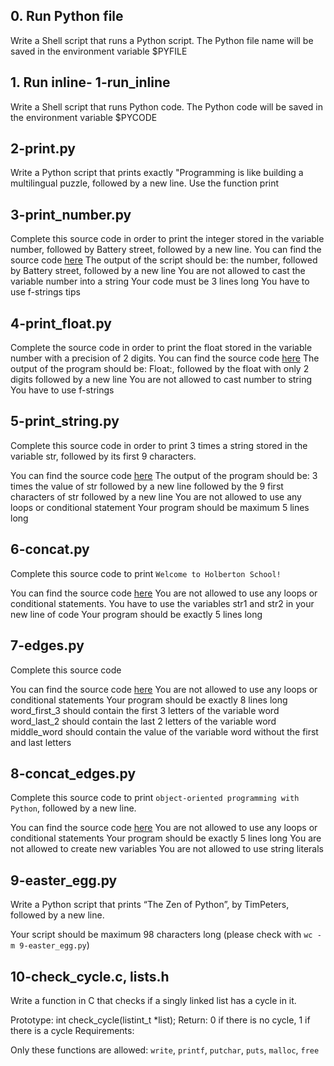 ## 0. Run Python file
Write a Shell script that runs a Python script.
The Python file name will be saved in the environment variable $PYFILE

## 1. Run inline- 1-run_inline

Write a Shell script that runs Python code.
The Python code will be saved in the environment variable $PYCODE

## 2-print.py

Write a Python script that prints exactly "Programming is like building a multilingual puzzle, followed by a new line.
Use the function print

## 3-print_number.py

Complete this source code in order to print the integer stored in the variable number, followed by Battery street, followed by a new line.
You can find the source code [here](https://github.com/alx-tools/0x00.py/blob/master/3-print_number.py)
The output of the script should be:
the number, followed by Battery street,
followed by a new line
You are not allowed to cast the variable number into a string
Your code must be 3 lines long
You have to use f-strings tips

## 4-print_float.py

Complete the source code in order to print the float stored in the variable number with a precision of 2 digits.
You can find the source code [here](https://github.com/alx-tools/0x00.py/blob/master/4-print_float.py)
The output of the program should be:
Float:, followed by the float with only 2 digits
followed by a new line
You are not allowed to cast number to string
You have to use f-strings

## 5-print_string.py
Complete this source code in order to print 3 times a string stored in the variable str, followed by its first 9 characters.

You can find the source code [here](https://github.com/alx-tools/0x00.py/blob/master/5-print_string.py)
The output of the program should be:
3 times the value of str
followed by a new line
followed by the 9 first characters of str
followed by a new line
You are not allowed to use any loops or conditional statement
Your program should be maximum 5 lines long

## 6-concat.py
Complete this source code to print ``Welcome to Holberton School!``

You can find the source code [here](https://github.com/alx-tools/0x00.py/blob/master/6-concat.py)
You are not allowed to use any loops or conditional statements.
You have to use the variables str1 and str2 in your new line of code
Your program should be exactly 5 lines long
## 7-edges.py
Complete this source code

You can find the source code [here](https://github.com/alx-tools/0x00.py/blob/master/7-edges.py)
You are not allowed to use any loops or conditional statements
Your program should be exactly 8 lines long
word_first_3 should contain the first 3 letters of the variable word
word_last_2 should contain the last 2 letters of the variable word
middle_word should contain the value of the variable word without the first and last letters

## 8-concat_edges.py
Complete this source code to print `object-oriented programming with Python`, followed by a new line.

You can find the source code [here](https://github.com/alx-tools/0x00.py/blob/master/8-concat_edges.py)
You are not allowed to use any loops or conditional statements
Your program should be exactly 5 lines long
You are not allowed to create new variables
You are not allowed to use string literals

## 9-easter_egg.py
Write a Python script that prints “The Zen of Python”, by TimPeters, followed by a new line.

Your script should be maximum 98 characters long (please check with ``wc -m 9-easter_egg.py``)

## 10-check_cycle.c, lists.h
Write a function in C that checks if a singly linked list has a cycle in it.

Prototype: int check_cycle(listint_t *list);
Return: 0 if there is no cycle, 1 if there is a cycle
Requirements:

Only these functions are allowed: `write`, `printf`, `putchar`, `puts`, `malloc`, `free`
